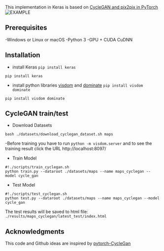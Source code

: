 This implementation in Keras is based on [CycleGAN and pix2pix in PyTorch](https://github.com/junyanz/pytorch-CycleGAN-and-pix2pix#cyclegan-and-pix2pix-in-pytorch)
 ![EXAMPLE](https://camo.githubusercontent.com/69cbc0371777fba5d251a564e2f8a8f38d1bf43f/68747470733a2f2f6a756e79616e7a2e6769746875622e696f2f4379636c6547414e2f696d616765732f7465617365725f686967685f7265732e6a7067)
 ## Prerequisites
-Windows or Linux or macOS
-Python 3
-GPU + CUDA CuDNN

## Installation
- install Keras
``` pip install keras ```
 ```
pip install keras
```
 - install python libraries [visdom](https://github.com/facebookresearch/visdom) and [dominate](https://github.com/Knio/dominate)
``` pip install visdom dominate ```
 ```
pip install visdom dominate
```
 ## CycleGAN train/test
- Download Datasets
```
bash ./datasets/download_cyclegan_dataset.sh maps
```
-Before training you have to run ```python -m visdom.server``` and to see the training result click the URL http://localhost:8097/
- Train Model
```
#!./scripts/train_cyclegan.sh
python train.py --dataroot ./datasets/maps --name maps_cyclegan --model cycle_gan
```
- Test Model
```
#!./scripts/test_cyclegan.sh
python test.py --dataroot ./datasets/maps --name maps_cyclegan --model cycle_gan
```
 The test results will be saved to html file: ```./results/maps_cyclegan/latest_test/index.html```
 ## Acknowledgments
This code and Github ideas are inspired by [pytorch-CycleGan](https://github.com/junyanz/pytorch-CycleGAN-and-pix2pix#cyclegan-and-pix2pix-in-pytorch)
